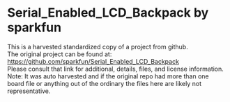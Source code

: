
# Serial_Enabled_LCD_Backpack by sparkfun  
This is a harvested standardized copy of a project from github.  
The original project can be found at:  
https://github.com/sparkfun/Serial_Enabled_LCD_Backpack  
Please consult that link for additional, details, files, and license information.  
Note: It was auto harvested and if the original repo had more than one board file or anything out of the ordinary the files here are likely not representative.  
    